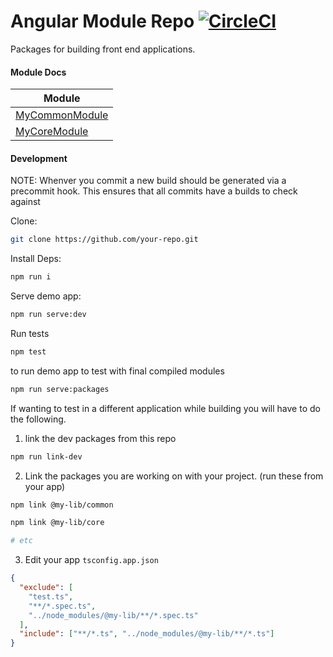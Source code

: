 # Angular Module Repo [![CircleCI](https://circleci.com/gh/LiveSafe/lvsf-blocks.svg?style=svg&circle-token=fa0527715521e428609a6897b7881c6f29ee3462)](https://circleci.com/gh/LiveSafe/lvsf-blocks)

Packages for building front end applications.

#### Module Docs

| Module                            |
| --------------------------------- |
| [MyCommonModule](packages/common) |
| [MyCoreModule](packages/core)     |

#### Development

NOTE: Whenver you commit a new build should be generated via a precommit hook. This ensures that all
commits have a builds to check against

Clone:

```BASH
git clone https://github.com/your-repo.git
```

Install Deps:

```BASH
npm run i
```

Serve demo app:

```BASH
npm run serve:dev
```

Run tests

```BASH
npm test
```

to run demo app to test with final compiled modules

```BASH
npm run serve:packages
```

If wanting to test in a different application while building you will have to do the following.

1. link the dev packages from this repo

```BASH
npm run link-dev
```

2. Link the packages you are working on with your project. (run these from your app)

```BASH
npm link @my-lib/common

npm link @my-lib/core

# etc
```

3. Edit your app `tsconfig.app.json`

```JSON
{
  "exclude": [
    "test.ts",
    "**/*.spec.ts",
    "../node_modules/@my-lib/**/*.spec.ts"
  ],
  "include": ["**/*.ts", "../node_modules/@my-lib/**/*.ts"]
}
```
